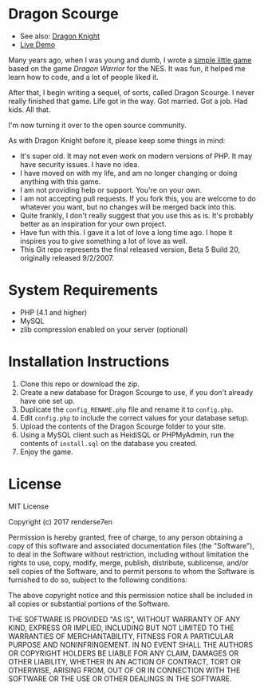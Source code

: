 # Dragon Scourge
- See also: [Dragon Knight](https://github.com/renderse7en/dragon-knight)
- [Live Demo](http://www.dragonscourge.com/play)

Many years ago, when I was young and dumb, I wrote a [simple little game](https://github.com/renderse7en/dragon-knight) based on the game *Dragon Warrior* for the NES. It was fun, it helped me learn how to code, and a lot of people liked it.

After that, I begin writing a sequel, of sorts, called Dragon Scourge. I never really finished that game. Life got in the way. Got married. Got a job. Had kids. All that.

I'm now turning it over to the open source community. 

As with Dragon Knight before it, please keep some things in mind:
- It's super old. It may not even work on modern versions of PHP. It may have security issues. I have no idea.
- I have moved on with my life, and am no longer changing or doing anything with this game.
- I am not providing help or support. You're on your own.
- I am not accepting pull requests. If you fork this, you are welcome to do whatever you want, but no changes will be merged back into this.
- Quite frankly, I don't really suggest that you use this as is. It's probably better as an inspiration for your own project. 
- Have fun with this. I gave it a lot of love a long time ago. I hope it inspires you to give something a lot of love as well.
- This Git repo represents the final released version, Beta 5 Build 20, originally released 9/2/2007.

# System Requirements
- PHP (4.1 and higher)
- MySQL
- zlib compression enabled on your server (optional)

# Installation Instructions
1. Clone this repo or download the zip.
2. Create a new database for Dragon Scourge to use, if you don't already have one set up.
3. Duplicate the `config_RENAME.php` file and rename it to `config.php`.
3. Edit `config.php` to include the correct values for your database setup.
4. Upload the contents of the Dragon Scourge folder to your site.
5. Using a MySQL client such as HeidiSQL or PHPMyAdmin, run the contents of `install.sql` on the database you created.
7. Enjoy the game.

# License
MIT License

Copyright (c) 2017 renderse7en

Permission is hereby granted, free of charge, to any person obtaining a copy
of this software and associated documentation files (the "Software"), to deal
in the Software without restriction, including without limitation the rights
to use, copy, modify, merge, publish, distribute, sublicense, and/or sell
copies of the Software, and to permit persons to whom the Software is
furnished to do so, subject to the following conditions:

The above copyright notice and this permission notice shall be included in all
copies or substantial portions of the Software.

THE SOFTWARE IS PROVIDED "AS IS", WITHOUT WARRANTY OF ANY KIND, EXPRESS OR
IMPLIED, INCLUDING BUT NOT LIMITED TO THE WARRANTIES OF MERCHANTABILITY,
FITNESS FOR A PARTICULAR PURPOSE AND NONINFRINGEMENT. IN NO EVENT SHALL THE
AUTHORS OR COPYRIGHT HOLDERS BE LIABLE FOR ANY CLAIM, DAMAGES OR OTHER
LIABILITY, WHETHER IN AN ACTION OF CONTRACT, TORT OR OTHERWISE, ARISING FROM,
OUT OF OR IN CONNECTION WITH THE SOFTWARE OR THE USE OR OTHER DEALINGS IN THE
SOFTWARE.
